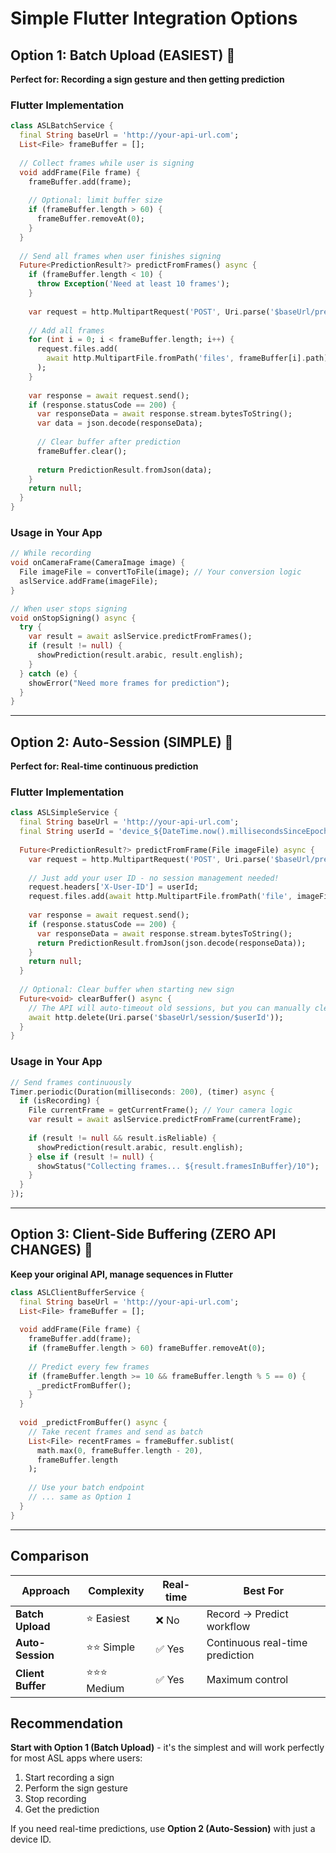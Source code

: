 # Simple Flutter Integration Options

## Option 1: Batch Upload (EASIEST) 🎯

**Perfect for: Recording a sign gesture and then getting prediction**

### Flutter Implementation
```dart
class ASLBatchService {
  final String baseUrl = 'http://your-api-url.com';
  List<File> frameBuffer = [];
  
  // Collect frames while user is signing
  void addFrame(File frame) {
    frameBuffer.add(frame);
    
    // Optional: limit buffer size
    if (frameBuffer.length > 60) {
      frameBuffer.removeAt(0);
    }
  }
  
  // Send all frames when user finishes signing
  Future<PredictionResult?> predictFromFrames() async {
    if (frameBuffer.length < 10) {
      throw Exception('Need at least 10 frames');
    }
    
    var request = http.MultipartRequest('POST', Uri.parse('$baseUrl/predict_batch'));
    
    // Add all frames
    for (int i = 0; i < frameBuffer.length; i++) {
      request.files.add(
        await http.MultipartFile.fromPath('files', frameBuffer[i].path)
      );
    }
    
    var response = await request.send();
    if (response.statusCode == 200) {
      var responseData = await response.stream.bytesToString();
      var data = json.decode(responseData);
      
      // Clear buffer after prediction
      frameBuffer.clear();
      
      return PredictionResult.fromJson(data);
    }
    return null;
  }
}
```

### Usage in Your App
```dart
// While recording
void onCameraFrame(CameraImage image) {
  File imageFile = convertToFile(image); // Your conversion logic
  aslService.addFrame(imageFile);
}

// When user stops signing
void onStopSigning() async {
  try {
    var result = await aslService.predictFromFrames();
    if (result != null) {
      showPrediction(result.arabic, result.english);
    }
  } catch (e) {
    showError("Need more frames for prediction");
  }
}
```

---

## Option 2: Auto-Session (SIMPLE) 🔄

**Perfect for: Real-time continuous prediction**

### Flutter Implementation
```dart
class ASLSimpleService {
  final String baseUrl = 'http://your-api-url.com';
  final String userId = 'device_${DateTime.now().millisecondsSinceEpoch}'; // Simple device ID
  
  Future<PredictionResult?> predictFromFrame(File imageFile) async {
    var request = http.MultipartRequest('POST', Uri.parse('$baseUrl/predict_simple'));
    
    // Just add your user ID - no session management needed!
    request.headers['X-User-ID'] = userId;
    request.files.add(await http.MultipartFile.fromPath('file', imageFile.path));
    
    var response = await request.send();
    if (response.statusCode == 200) {
      var responseData = await response.stream.bytesToString();
      return PredictionResult.fromJson(json.decode(responseData));
    }
    return null;
  }
  
  // Optional: Clear buffer when starting new sign
  Future<void> clearBuffer() async {
    // The API will auto-timeout old sessions, but you can manually clear if needed
    await http.delete(Uri.parse('$baseUrl/session/$userId'));
  }
}
```

### Usage in Your App
```dart
// Send frames continuously
Timer.periodic(Duration(milliseconds: 200), (timer) async {
  if (isRecording) {
    File currentFrame = getCurrentFrame(); // Your camera logic
    var result = await aslService.predictFromFrame(currentFrame);
    
    if (result != null && result.isReliable) {
      showPrediction(result.arabic, result.english);
    } else if (result != null) {
      showStatus("Collecting frames... ${result.framesInBuffer}/10");
    }
  }
});
```

---

## Option 3: Client-Side Buffering (ZERO API CHANGES) 📱

**Keep your original API, manage sequences in Flutter**

```dart
class ASLClientBufferService {
  final String baseUrl = 'http://your-api-url.com';
  List<File> frameBuffer = [];
  
  void addFrame(File frame) {
    frameBuffer.add(frame);
    if (frameBuffer.length > 60) frameBuffer.removeAt(0);
    
    // Predict every few frames
    if (frameBuffer.length >= 10 && frameBuffer.length % 5 == 0) {
      _predictFromBuffer();
    }
  }
  
  void _predictFromBuffer() async {
    // Take recent frames and send as batch
    List<File> recentFrames = frameBuffer.sublist(
      math.max(0, frameBuffer.length - 20), 
      frameBuffer.length
    );
    
    // Use your batch endpoint
    // ... same as Option 1
  }
}
```

---

## Comparison

| Approach | Complexity | Real-time | Best For |
|----------|------------|-----------|----------|
| **Batch Upload** | ⭐ Easiest | ❌ No | Record → Predict workflow |
| **Auto-Session** | ⭐⭐ Simple | ✅ Yes | Continuous real-time prediction |
| **Client Buffer** | ⭐⭐⭐ Medium | ✅ Yes | Maximum control |

## Recommendation

**Start with Option 1 (Batch Upload)** - it's the simplest and will work perfectly for most ASL apps where users:
1. Start recording a sign
2. Perform the sign gesture  
3. Stop recording
4. Get the prediction

If you need real-time predictions, use **Option 2 (Auto-Session)** with just a device ID.
